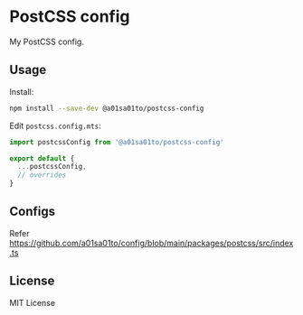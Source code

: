 # PostCSS config

My PostCSS config.

## Usage

Install:

```sh
npm install --save-dev @a01sa01to/postcss-config
```

Edit `postcss.config.mts`:

```js
import postcssConfig from '@a01sa01to/postcss-config'

export default {
  ...postcssConfig,
  // overrides
}
```

## Configs

Refer <https://github.com/a01sa01to/config/blob/main/packages/postcss/src/index.ts>

## License

MIT License
